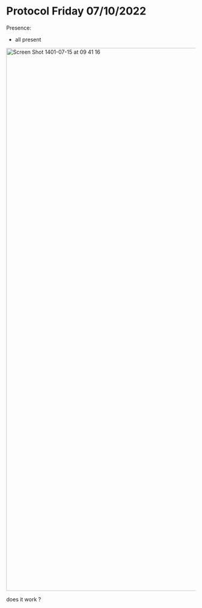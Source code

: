 # Protocol Friday 07/10/2022

Presence:

-   all present

<img width="1440" alt="Screen Shot 1401-07-15 at 09 41 16" src="https://user-images.githubusercontent.com/114474804/194716850-7b1fd1aa-ca9b-4d52-a64d-b4d361eedd9b.png">


does it work ?

